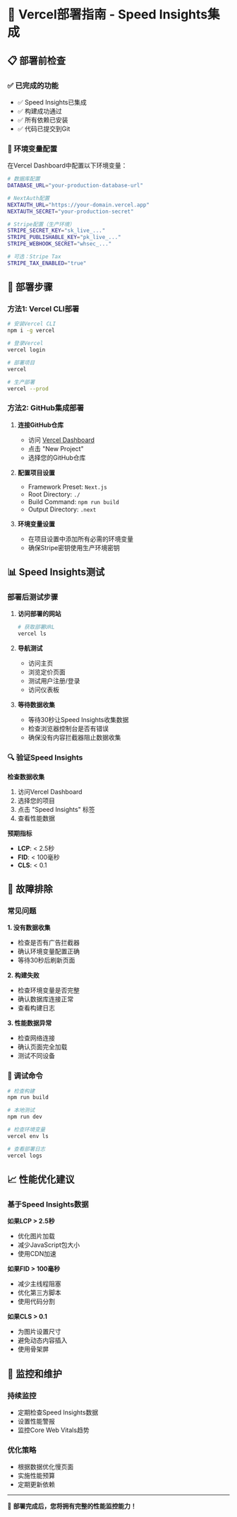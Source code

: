 # 🚀 Vercel部署指南 - Speed Insights集成

## 📋 部署前检查

### ✅ 已完成的功能
- ✅ Speed Insights已集成
- ✅ 构建成功通过
- ✅ 所有依赖已安装
- ✅ 代码已提交到Git

### 🔧 环境变量配置

在Vercel Dashboard中配置以下环境变量：

```bash
# 数据库配置
DATABASE_URL="your-production-database-url"

# NextAuth配置
NEXTAUTH_URL="https://your-domain.vercel.app"
NEXTAUTH_SECRET="your-production-secret"

# Stripe配置（生产环境）
STRIPE_SECRET_KEY="sk_live_..."
STRIPE_PUBLISHABLE_KEY="pk_live_..."
STRIPE_WEBHOOK_SECRET="whsec_..."

# 可选：Stripe Tax
STRIPE_TAX_ENABLED="true"
```

## 🚀 部署步骤

### 方法1: Vercel CLI部署

```bash
# 安装Vercel CLI
npm i -g vercel

# 登录Vercel
vercel login

# 部署项目
vercel

# 生产部署
vercel --prod
```

### 方法2: GitHub集成部署

1. **连接GitHub仓库**
   - 访问 [Vercel Dashboard](https://vercel.com/dashboard)
   - 点击 "New Project"
   - 选择您的GitHub仓库

2. **配置项目设置**
   - Framework Preset: `Next.js`
   - Root Directory: `./`
   - Build Command: `npm run build`
   - Output Directory: `.next`

3. **环境变量设置**
   - 在项目设置中添加所有必需的环境变量
   - 确保Stripe密钥使用生产环境密钥

## 📊 Speed Insights测试

### 部署后测试步骤

1. **访问部署的网站**
   ```bash
   # 获取部署URL
   vercel ls
   ```

2. **导航测试**
   - 访问主页
   - 浏览定价页面
   - 测试用户注册/登录
   - 访问仪表板

3. **等待数据收集**
   - 等待30秒让Speed Insights收集数据
   - 检查浏览器控制台是否有错误
   - 确保没有内容拦截器阻止数据收集

### 🔍 验证Speed Insights

**检查数据收集**
1. 访问Vercel Dashboard
2. 选择您的项目
3. 点击 "Speed Insights" 标签
4. 查看性能数据

**预期指标**
- **LCP**: < 2.5秒
- **FID**: < 100毫秒
- **CLS**: < 0.1

## 🐛 故障排除

### 常见问题

**1. 没有数据收集**
- 检查是否有广告拦截器
- 确认环境变量配置正确
- 等待30秒后刷新页面

**2. 构建失败**
- 检查环境变量是否完整
- 确认数据库连接正常
- 查看构建日志

**3. 性能数据异常**
- 检查网络连接
- 确认页面完全加载
- 测试不同设备

### 🔧 调试命令

```bash
# 检查构建
npm run build

# 本地测试
npm run dev

# 检查环境变量
vercel env ls

# 查看部署日志
vercel logs
```

## 📈 性能优化建议

### 基于Speed Insights数据

**如果LCP > 2.5秒**
- 优化图片加载
- 减少JavaScript包大小
- 使用CDN加速

**如果FID > 100毫秒**
- 减少主线程阻塞
- 优化第三方脚本
- 使用代码分割

**如果CLS > 0.1**
- 为图片设置尺寸
- 避免动态内容插入
- 使用骨架屏

## 🎯 监控和维护

### 持续监控
- 定期检查Speed Insights数据
- 设置性能警报
- 监控Core Web Vitals趋势

### 优化策略
- 根据数据优化慢页面
- 实施性能预算
- 定期更新依赖

---

🎉 **部署完成后，您将拥有完整的性能监控能力！**
